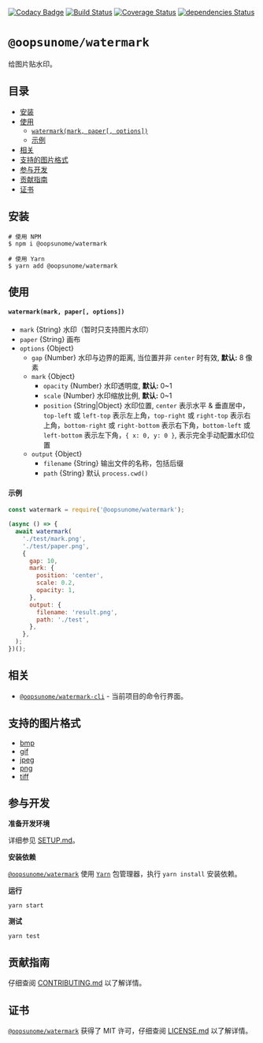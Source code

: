 [![Codacy Badge](https://api.codacy.com/project/badge/Grade/d739efe0c12f418ebebd4bbae4b82d20)](https://www.codacy.com/app/swzyocowboy/watermark?utm_source=github.com&amp;utm_medium=referral&amp;utm_content=iTonyYo/watermark&amp;utm_campaign=Badge_Grade) [![Build Status](https://travis-ci.org/iTonyYo/watermark.svg?branch=master)](https://travis-ci.org/iTonyYo/watermark) [![Coverage Status](https://coveralls.io/repos/github/iTonyYo/watermark/badge.svg?branch=master)](https://coveralls.io/github/iTonyYo/watermark?branch=master) [![dependencies Status](https://david-dm.org/iTonyYo/watermark/status.svg)](https://david-dm.org/iTonyYo/watermark)

# `@oopsunome/watermark`

给图片贴水印。

## 目录
- [安装](#安装)
- [使用](#使用)
    - [`watermark(mark, paper[, options])`](#watermarkmark-paper-options)
    - [示例](#示例)
- [相关](#相关)
- [支持的图片格式](#支持的图片格式)
- [参与开发](#参与开发)
- [贡献指南](#贡献指南)
- [证书](#证书)

## 安装

```shell
# 使用 NPM
$ npm i @oopsunome/watermark

# 使用 Yarn
$ yarn add @oopsunome/watermark
```

## 使用

#### `watermark(mark, paper[, options])`

- `mark` {String} 水印（暂时只支持图片水印）
- `paper` {String} 画布
- `options` {Object}
  - `gap` {Number} 水印与边界的距离, 当位置并非 `center` 时有效, **默认:** 8 像素
  - `mark` {Object}
    - `opacity` {Number} 水印透明度, **默认:** 0~1
    - `scale` {Number} 水印缩放比例, **默认:** 0~1
    - `position` {String|Object} 水印位置, `center` 表示水平 & 垂直居中，`top-left` 或 `left-top` 表示左上角，`top-right` 或 `right-top` 表示右上角，`bottom-right` 或 `right-bottom` 表示右下角，`bottom-left` 或 `left-bottom` 表示左下角，`{ x: 0, y: 0 }`, 表示完全手动配置水印位置
  - `output` {Object}
    - `filename` {String} 输出文件的名称，包括后缀
    - `path` {String} 默认 `process.cwd()`

#### 示例
```javascript
const watermark = require('@oopsunome/watermark');

(async () => {
  await watermark(
    './test/mark.png',
    './test/paper.png',
    {
      gap: 10,
      mark: {
        position: 'center',
        scale: 0.2,
        opacity: 1,
      },
      output: {
        filename: 'result.png',
        path: './test',
      },
    },
  );
})();
```

## 相关
- [`@oopsunome/watermark-cli`][@oopsunome/watermark-cli] - 当前项目的命令行界面。

## 支持的图片格式

- [bmp](https://github.com/oliver-moran/jimp/blob/master/packages/type-bmp)
- [gif](https://github.com/oliver-moran/jimp/blob/master/packages/type-gif)
- [jpeg](https://github.com/oliver-moran/jimp/blob/master/packages/type-jpeg)
- [png](https://github.com/oliver-moran/jimp/blob/master/packages/type-png)
- [tiff](https://github.com/oliver-moran/jimp/blob/master/packages/type-tiff)

## 参与开发

**准备开发环境**

详细参见 [SETUP.md][SETUP.md]。

**安装依赖**

[`@oopsunome/watermark`][@oopsunome/watermark] 使用 [`Yarn`](https://yarnpkg.com/zh-Hans/) 包管理器，执行 `yarn install` 安装依赖。

**运行**

```shell
yarn start
```

**测试**

```shell
yarn test
```

## 贡献指南

仔细查阅 [CONTRIBUTING.md][贡献指南] 以了解详情。

## 证书

[`@oopsunome/watermark`][@oopsunome/watermark] 获得了 MIT 许可，仔细查阅 [LICENSE.md][证书] 以了解详情。



[贡献指南]: https://github.com/iTonyYo/watermark/blob/master/CONTRIBUTING.md
[证书]: https://github.com/iTonyYo/watermark/blob/master/LICENSE.md
[Node]: https://nodejs.org/
[@oopsunome/watermark]: https://github.com/iTonyYo/watermark
[@oopsunome/watermark-cli]: https://github.com/iTonyYo/watermark-cli
[SETUP.md]: #
